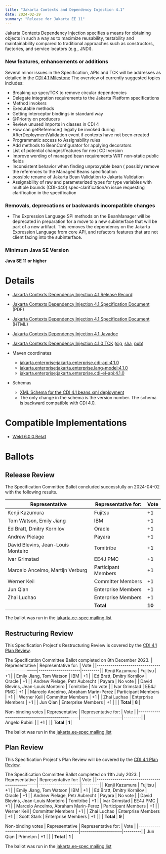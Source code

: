 ```yaml
---
title: "Jakarta Contexts and Dependency Injection 4.1"
date: 2024-02-29
summary: "Release for Jakarta EE 11"
---
```


Jakarta Contexts Dependency Injection specifies a means for obtaining objects in such a way as to maximize reusability, testability and maintainability compared to traditional approaches such as constructors, factories, and service locators (e.g., JNDI).

### New features, enhancements or additions
<!-- List here -->
Several minor issues in the Specification, APIs and TCK will be addresses as detailed in the [CDI 4.1 Milestone](https://github.com/jakartaee/cdi/milestone/1)
The overview of currently suggested topics includes:
* Breaking up spec/TCK to remove circular dependencies
* Delegate integration requirements to the Jakarta Platform specifications
* Method invokers
* Executable methods
* Getting interceptor bindings in standard way
* @Priority on producers
* Review unused imports in classes in CDI 4
* How can getReference() legally be invoked during AfterDeploymentValidation event if contexts have not been created
* Programmatic access to Assignability rules
* Add methods to BeanConfigurator for applying decorators
* List of potential changes/features for next CDI version
* Improve wording of managed bean requirements WRT non-static public fields
* Inconsistent behavior when finding unproxyable bean
( possibly remove the references to the Managed Beans specification
* possible rename of Jakarta Bean Validation to Jakarta Validation
* Assignability of raw and parameterized types for type variables with multiple bounds (CDI-440) spec-clarificationAn issue requesting clarification in the specification

### Removals, deprecations or backwards incompatible changes
<!-- List here -->
* The Expression Language SPI methods on the BeanManager will be deprecated in preparation for a move to a new subinterface
that will be part of a new artifact. This removes the dependency on the Jakarta Expression Language from core API,
and refactors features that are not client facing into the subinterface.

### Minimum Java SE Version
<!-- Specify the minimum required Java SE version for this specification -->
**Java SE 11 or higher**

# Details

* [Jakarta Contexts Dependency Injection 4.1 Release Record](https://projects.eclipse.org/projects/ee4j.cdi/releases/4.1)
* [Jakarta Contexts Dependency Injection 4.1 Specification Document](./jakarta-cdi-spec-4.1.pdf) (PDF)
* [Jakarta Contexts Dependency Injection 4.1 Specification Document](./jakarta-cdi-spec-4.1.html) (HTML)
* [Jakarta Contexts Dependency Injection 4.1 Javadoc](./apidocs)
* [Jakarta Contexts Dependency Injection 4.1.0 TCK](https://download.eclipse.org/jakartaee/cdi/4.1/cdi-tck-4.1.0-dist.zip)
([sig](https://download.eclipse.org/jakartaee/cdi/4.1/cdi-tck-4.1.0-dist.zip.sig),
[sha](https://download.eclipse.org/jakartaee/cdi/4.1/cdi-tck-4.1.0-dist.zip.sha256),
[pub](https://raw.githubusercontent.com/jakartaee/specification-committee/master/jakartaee-spec-committee.pub))

* Maven coordinates
  * [jakarta.enterprise:jakarta.enterprise.cdi-api:4.1.0](https://central.sonatype.com/artifact/jakarta.enterprise/jakarta.enterprise.cdi-api/4.1.0/jar)
  * [jakarta.enterprise:jakarta.enterprise.lang-model:4.1.0](https://central.sonatype.com/artifact/jakarta.enterprise/jakarta.enterprise.lang-model/4.1.0/jar)
  * [jakarta.enterprise:jakarta.enterprise.cdi-el-api:4.1.0](https://central.sonatype.com/artifact/jakarta.enterprise/jakarta.enterprise.cdi-el-api/4.1.0/jar)

* Schemas
  * [XML Schema for the CDI 4.1 beans.xml deployment](https://jakarta.ee/xml/ns/jakartaee/beans_4_1.xsd)
  * The only change in the schema is the version number. The schema is backward compatible with CDI 4.0.

# Compatible Implementations

* [Weld 6.0.0.Beta1](https://weld.cdi-spec.org/download/)

# Ballots

## Release Review

The Specification Committee Ballot concluded successfully on 2024-04-02 with the following results.

| Representative                     | Representative for: | Vote   |
|------------------------------------|---------------------|--------|
| Kenji Kazumura                     | Fujitsu             | +1     |
| Tom Watson, Emily Jiang            | IBM                 | +1     |
| Ed Bratt, Dmitry Kornilov          | Oracle              | +1     |
| Andrew Pielage                     | Payara              | +1     |
| David Blevins, Jean-Louis Monteiro | Tomitribe           | +1     |
| Ivar Grimstad                      | EE4J PMC            | +1     |
| Marcelo Ancelmo, Martijn Verburg   | Participant Members | +1     |
| Werner Keil                        | Committer Members   | +1     |
| Jun Qian                           | Enterprise Members  | +1     |
| Zhai Luchao                        | Enterprise Members  | +1     |  
|                                    | **Total**           | **10** |

The ballot was run in the [jakarta.ee-spec mailing list](https://www.eclipse.org/lists/jakarta.ee-spec/msg03218.html)

## Restructuring Review

This Specification Project's Restructuring Review is covered by the [CDI 4.1 Plan Review](https://projects.eclipse.org/projects/ee4j.cdi/releases/cdi-4.1).  


The Specification Committee Ballot completed on 8th December 2023.
| Representative                                 | Representative for: |  Vote   |
|------------------------------------------------|---------------------|---------|
| Kenji Kazumura                                 | Fujitsu             |   +1    |
| Emily Jiang, Tom Watson                        | IBM                 |   +1    |
| Ed Bratt, Dmitry Kornilov                      | Oracle              |   +1    |
| Andrew Pielage, Petr Aubrecht                  | Payara              | No vote |
| David Blevins, Jean-Louis Monteiro             | Tomitribe           | No vote |
| Ivar Grimstad                                  | EE4J PMC            |   +1    |
| Marcelo Ancelmo, Abraham Marin-Perez           | Participant Members |   +1    |
| Werner Keil                                    | Committer Members   |   +1    |
| Zhai Luchao                                    | Enterprise Members  |   +1    |
| Jun Qian                                       | Enterprise Members  |   +1    |
|                                                | **Total**           | **8**   |

Non-binding votes
| Representative                                 | Representative for: |  Vote   |
|------------------------------------------------|---------------------|---------|
| Angelo Rubini                                  |                     |   +1    |
|                                                | **Total**           |  **1**  |


The ballot was run in the [jakarta.ee-spec mailing list](https://www.eclipse.org/lists/jakarta.ee-spec/msg03150.html)

## Plan Review

This Specification Project's Plan Review will be covered by the [CDI 4.1 Plan Review](https://projects.eclipse.org/projects/ee4j.cdi/releases/4.1/plan).  

The Specification Committee Ballot completed on 11th July 2023.
| Representative                                 | Representative for: |  Vote   |
|------------------------------------------------|---------------------|---------|
| Kenji Kazumura                                 | Fujitsu             |   +1    |
| Emily Jiang, Tom Watson                        | IBM                 |   +1    |
| Ed Bratt, Dmitry Kornilov                      | Oracle              |   +1    |
| Andrew Pielage, Petr Aubrecht                  | Payara              | No vote |
| David Blevins, Jean-Louis Monteiro             | Tomitribe           |   +1    |
| Ivar Grimstad                                  | EE4J PMC            |   +1    |
| Marcelo Ancelmo, Abraham Marin-Perez           | Participant Members |   +1    |
| Werner Keil                                    | Committer Members   |   +1    |
| Zhai Luchao                                    | Enterprise Members  |   +1    |
| Scott Stark                                    | Enterprise Members  |   +1    |
|                                                | **Total**           | **9**   |

Non-binding votes
| Representative                                 | Representative for: |  Vote   |
|------------------------------------------------|---------------------|---------|
| Jun Qian                                       | Primeton            |   +1    |
|                                                | **Total**           |  **1**  |

The ballot was run in the [jakarta.ee-spec mailing list](https://www.eclipse.org/lists/jakarta.ee-spec/msg02950.html)

